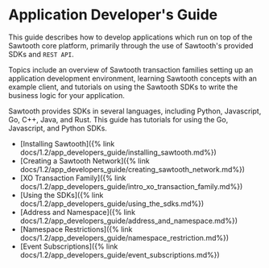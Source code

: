 # Application Developer's Guide


This guide describes how to develop applications which run on top of the
Sawtooth core platform, primarily through the
use of Sawtooth's provided SDKs and `REST API`.

Topics include an overview of Sawtooth transaction families setting up an
application development environment, learning Sawtooth concepts with an example
client, and tutorials on using the Sawtooth SDKs to write the business logic for
your application.

Sawtooth provides SDKs in several languages, including Python,
Javascript, Go, C++, Java, and Rust. This guide has tutorials for using
the Go, Javascript, and Python SDKs.

* [Installing Sawtooth]({% link docs/1.2/app_developers_guide/installing_sawtooth.md%})
* [Creating a Sawtooth Network]({% link docs/1.2/app_developers_guide/creating_sawtooth_network.md%})
* [XO Transaction Family]({% link docs/1.2/app_developers_guide/intro_xo_transaction_family.md%})
* [Using the SDKs]({% link docs/1.2/app_developers_guide/using_the_sdks.md%})
* [Address and Namespace]({% link docs/1.2/app_developers_guide/address_and_namespace.md%})
* [Namespace Restrictions]({% link docs/1.2/app_developers_guide/namespace_restriction.md%})
* [Event Subscriptions]({% link docs/1.2/app_developers_guide/event_subscriptions.md%})

<!--
  Licensed under Creative Commons Attribution 4.0 International License
  https://creativecommons.org/licenses/by/4.0/
-->
